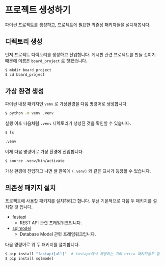 # 프로젝트 생성하기

파이썬 프로젝트를 생성하고, 프로젝트에 필요한 의존성 패키지들을 설치해봅시다. 

## 디렉토리 생성

먼저 프로젝트 디렉토리를 생성하고 진입합니다. 
게시판 관련 프로젝트를 만들 것이기 때문에 이름은 `board_project` 로 짓겠습니다.

```bash
$ mkdir board_project
$ cd board_project
```

## 가상 환경 생성

파이썬 내장 패키지인 `venv` 로 가상환경을 다음 명령어로 생성합니다.

```bash
$ python -m venv .venv
```

실행 이후 다음처럼 `.venv` 디렉토리가 생성된 것을 확인할 수 있습니다.

```bash
$ ls

.venv
```

이제 다음 명령어로 가상 환경에 진입합니다.

```bash
$ source .venv/bin/activate
```

가상 환경에 진입하고 나면 셸 한쪽에 `(.venv)` 와 같은 표시가 등장할 수 있습니다.

## 의존성 패키지 설치

프로젝트에 사용할 패키지를 설치하려고 합니다.
우선 기본적으로 다음 두 패키지를 설치할 것 입니다.

- [fastapi](https://fastapi.tiangolo.com/ko/)
  - REST API 관련 프레임워크입니다. 
- [sqlmodel](https://sqlmodel.tiangolo.com/)
  - Database Model 관련 프레임워크입니다.

다음 명령어로 위 두 패키지를 설치합니다.

```bash
$ pip install "fastapi[all]"  # fastapi에서 제공하는 기타 extra 패키지들도 같이 설치합니다. 
$ pip install sqlmodel
```


